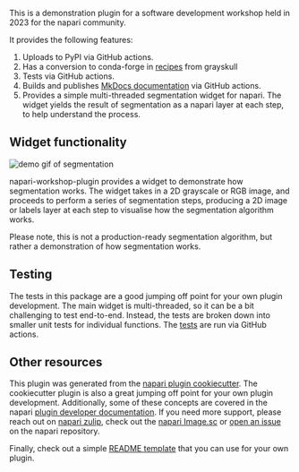 <!-- This file is a placeholder for customizing description of your plugin 
on the napari hub if you wish. The readme file will be used by default if
you wish not to do any customization for the napari hub listing.

If you need some help writing a good description, check out our 
[guide](https://github.com/chanzuckerberg/napari-hub/wiki/Writing-the-Perfect-Description-for-your-Plugin)

-->

This is a demonstration plugin for a software development workshop held in 2023 for the napari community.

It provides the following features:

1. Uploads to PyPI via GitHub actions.
2. Has a conversion to conda-forge in [recipes](https://github.com/seankmartin/napari-software-development-workshop/blob/main/recipes/napari-workshop-plugin/meta.yaml) from grayskull
3. Tests via GitHub actions.
4. Builds and publishes [MkDocs documentation](https://seankmartin.github.io/napari-software-development-workshop/) via GitHub actions.
5. Provides a simple multi-threaded segmentation widget for napari. The widget yields the result of segmentation as a napari layer at each step, to help understand the process.

## Widget functionality

![demo gif of segmentation](https://i.imgur.com/eW4cKsl.gif)

napari-workshop-plugin provides a widget to demonstrate how segmentation works. The widget takes in a 2D grayscale or RGB image, and proceeds to perform a series of segmentation steps, producing a 2D image or labels layer at each step to visualise how the segmentation algorithm works.

Please note, this is not a production-ready segmentation algorithm, but rather a demonstration of how segmentation works.

## Testing

The tests in this package are a good jumping off point for your own plugin development. The main widget is multi-threaded, so it can be a bit challenging to test end-to-end. Instead, the tests are broken down into smaller unit tests for individual functions. The [tests](https://github.com/seankmartin/napari-software-development-workshop/tree/main/src/napari_workshop_plugin/_tests) are run via GitHub actions.

## Other resources

This plugin was generated from the [napari plugin cookiecutter](https://github.com/napari/cookiecutter-napari-plugin). The cookiecutter plugin is also a great jumping off point for your own plugin development. Additionally, some of these concepts are covered in the napari [plugin developer documentation](https://napari.org/dev/plugins/index.html). If you need more support, please reach out on [napari zulip](https://napari.zulipchat.com/), check out the [napari Image.sc](https://forum.image.sc/tag/napari) or [open an issue](https://github.com/napari/napari/issues/new/choose) on the napari repository.

Finally, check out a simple [README template](https://github.com/seankmartin/napari-software-development-workshop/blob/main/template.md) that you can use for your own plugin.
